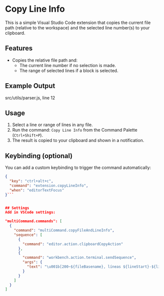 # Copy Line Info

This is a simple Visual Studio Code extension that copies the current file path (relative to the workspace) and the selected line number(s) to your clipboard.

## Features

- Copies the relative file path and:
  - The current line number if no selection is made.
  - The range of selected lines if a block is selected.

## Example Output

src/utils/parser.js, line 12

## Usage

1. Select a line or range of lines in any file.
2. Run the command: `Copy Line Info` from the Command Palette (`Ctrl+Shift+P`).
3. The result is copied to your clipboard and shown in a notification.

## Keybinding (optional)

You can add a custom keybinding to trigger the command automatically:

```json
{
  "key": "ctrl+alt+c",
  "command": "extension.copyLineInfo",
  "when": "editorTextFocus"
}```


## Settings
Add in VSCode settings:

"multiCommand.commands": [
  {
    "command": "multiCommand.copyFileAndLineInfo",
    "sequence": [
      {
        "command": "editor.action.clipboardCopyAction"
      },
      {
        "command": "workbench.action.terminal.sendSequence",
        "args": {
          "text": "\u001b[200~${fileBasename}, líneas ${lineStart}-${lineEnd}\u001b[201~"
        }
      }
    ]
  }
]